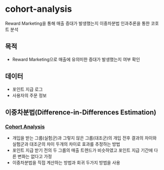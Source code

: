 # cohort-analysis

Reward Marketing을 통해 매출 증대가 발생했는지 이중차분법 인과추론을 통한 코호트 분석

## 목적
  - Reward Marketing으로 매출에 유의미한 증대가 발생했는지 여부 확인

## 데이터
  - 포인트 지급 로그
  - 사용자의 주문 정보

## 이중차분법(Difference-in-Differences Estimation)
### [Cohort Analysis](https://github.com/hojisu/cohort-analysis/blob/master/cohort_analysis.ipynb)
  - 개입을 받는 그룹(실험군)과 그렇지 않은 그룹(대조군)의 개입 전후 결과의 차이와 실험군과 대조군의 차이 두개의 차이로 효과를 추정하는 방법
  - 포인트 지급 받기 전의 두 그룹의 매출 트렌드가 비슷하였고 포인트 지급 기간에 다른 변화는 없다고 가정
  - 이중차분법을 직접 계산하는 방법과 회귀 두가지 방법을 사용
